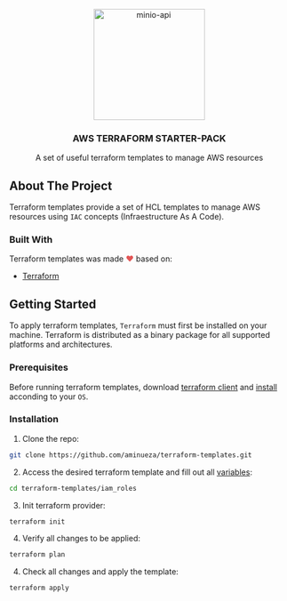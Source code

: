<!-- PROJECT LOGO -->
<p align="center">
    <img src="https://logodix.com/logo/1686050.png" alt="minio-api" width="200">
  </a>

  <h3 align="center" style="font-weight: bold">AWS TERRAFORM STARTER-PACK</h3>

  <p align="center">
    A set of useful terraform templates to manage AWS resources
    <br />
    

  </p>
</p>


<!-- ABOUT THE PROJECT -->
## About The Project

Terraform templates provide a set of HCL templates to manage AWS resources using `IAC` concepts (Infraestructure As A Code). 

<!-- TECHNOLOGIES -->
### Built With

Terraform templates was made <span style="color: #e25555;">&#9829;</span> based on:
* [Terraform](https://www.terraform.io)

<!-- GETTING STARTED -->
## Getting Started

To apply terraform templates, `Terraform` must first be installed on your machine. Terraform is distributed as a binary package for all supported platforms and architectures.

### Prerequisites

Before running terraform templates, download [terraform client](https://www.terraform.io/downloads.html) and [install](https://learn.hashicorp.com/terraform/getting-started/install.html) acconding to your `OS`.

### Installation

1. Clone the repo:
```sh
git clone https://github.com/aminueza/terraform-templates.git
```
2. Access the desired terraform template and fill out all [variables](iam_roles/variables.tf):
```sh
cd terraform-templates/iam_roles
```
3. Init terraform provider:
```sh
terraform init
```
4. Verify all changes to be applied:
```sh
terraform plan
```
4. Check all changes and apply the template:
```sh
terraform apply
```
